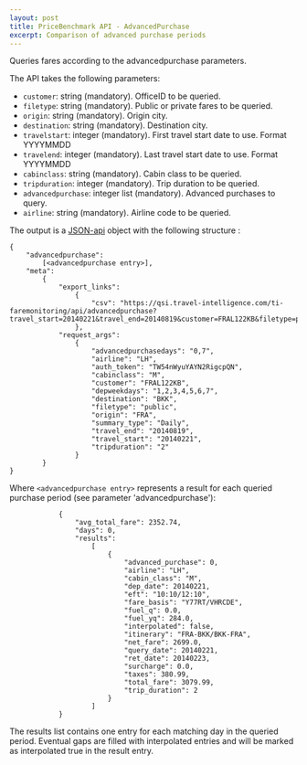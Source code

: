 ```yaml
---
layout: post
title: PriceBenchmark API - AdvancedPurchase
excerpt: Comparison of advanced purchase periods
---
```


Queries fares according to the advancedpurchase parameters.

The API takes the following parameters:
* `customer`: string (mandatory). OfficeID to be queried.
* `filetype`: string (mandatory). Public or private fares to be queried.
* `origin`: string (mandatory). Origin city.
* `destination`: string (mandatory). Destination city.
* `travelstart`: integer (mandatory). First travel start date to use. Format YYYYMMDD
* `travelend`: integer (mandatory). Last travel start date to use. Format YYYYMMDD
* `cabinclass`: string (mandatory). Cabin class to be queried.
* `tripduration`: integer (mandatory). Trip duration to be queried.
* `advancedpurchase`: integer list (mandatory). Advanced purchases to query.
* `airline`: string (mandatory). Airline code to be queried.

The output is a [JSON-api](http://jsonapi.org/format/) object with the following structure :

	{
		"advancedpurchase": 
			[<advancedpurchase entry>], 
		"meta": 
			{
				"export_links": 
					{
						"csv": "https://qsi.travel-intelligence.com/ti-faremonitoring/api/advancedpurchase?travel_start=20140221&travel_end=20140819&customer=FRAL122KB&filetype=public&origin=FRA&destination=BKK&cabinclass=M&tripduration=2&summary_type=Daily&advancedpurchasedays=0%2C7&airline=LH&depweekdays=1%2C2%2C3%2C4%2C5%2C6%2C7&auth_token=TW54nWyuYAYN2RigcpQN&export=csv"
					}, 
				"request_args": 
					{
						"advancedpurchasedays": "0,7", 
						"airline": "LH", 
						"auth_token": "TW54nWyuYAYN2RigcpQN", 
						"cabinclass": "M", 
						"customer": "FRAL122KB", 
						"depweekdays": "1,2,3,4,5,6,7", 
						"destination": "BKK", 
						"filetype": "public", 
						"origin": "FRA", 
						"summary_type": "Daily", 
						"travel_end": "20140819", 
						"travel_start": "20140221", 
						"tripduration": "2"
					}
			}
	}

Where `<advancedpurchase entry>` represents a result for each queried purchase period (see parameter 'advancedpurchase'):

				{
					"avg_total_fare": 2352.74, 
					"days": 0, 
					"results": 
						[
							{
								"advanced_purchase": 0, 
								"airline": "LH", 
								"cabin_class": "M", 
								"dep_date": 20140221, 
								"eft": "10:10/12:10", 
								"fare_basis": "Y77RT/VHRCDE", 
								"fuel_q": 0.0, 
								"fuel_yq": 284.0, 
								"interpolated": false, 
								"itinerary": "FRA-BKK/BKK-FRA", 
								"net_fare": 2699.0, 
								"query_date": 20140221, 
								"ret_date": 20140223, 
								"surcharge": 0.0, 
								"taxes": 380.99, 
								"total_fare": 3079.99, 
								"trip_duration": 2
							}
						]
				}

The results list contains one entry for each matching day in the queried period. Eventual gaps are filled with interpolated entries and will be marked as interpolated true in the result entry.
